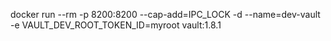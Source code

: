 docker run --rm  -p 8200:8200  --cap-add=IPC_LOCK -d --name=dev-vault  -e VAULT_DEV_ROOT_TOKEN_ID=myroot  vault:1.8.1

